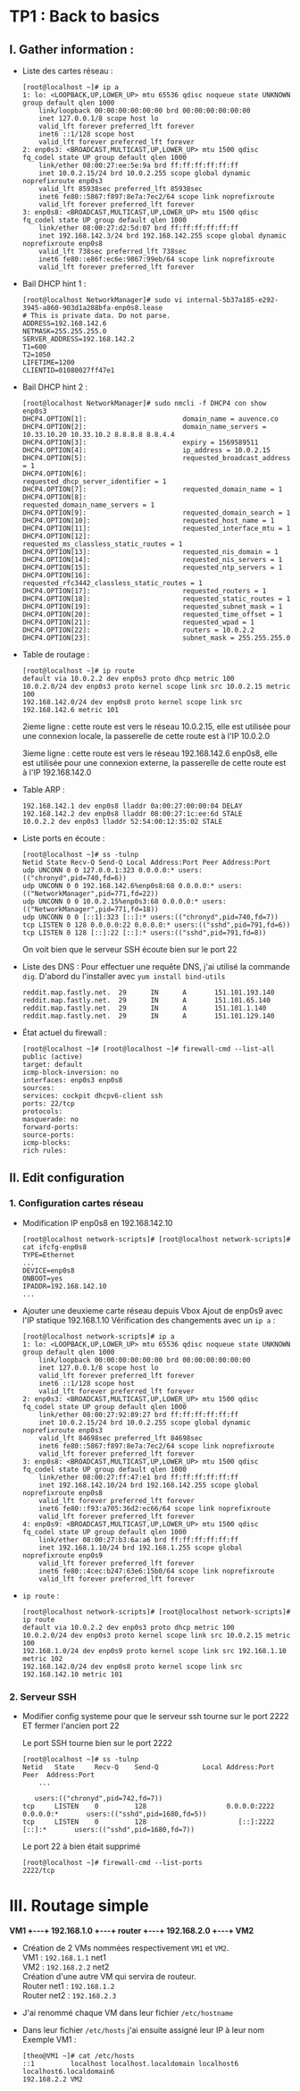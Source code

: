 # TP1 : Back to basics

## I. Gather information :

-   Liste des cartes réseau :

    ```
    [root@localhost ~]# ip a
    1: lo: <LOOPBACK,UP,LOWER_UP> mtu 65536 qdisc noqueue state UNKNOWN group default qlen 1000
        link/loopback 00:00:00:00:00:00 brd 00:00:00:00:00:00
        inet 127.0.0.1/8 scope host lo
        valid_lft forever preferred_lft forever
        inet6 ::1/128 scope host
        valid_lft forever preferred_lft forever
    2: enp0s3: <BROADCAST,MULTICAST,UP,LOWER_UP> mtu 1500 qdisc fq_codel state UP group default qlen 1000
        link/ether 08:00:27:ee:5e:9a brd ff:ff:ff:ff:ff:ff
        inet 10.0.2.15/24 brd 10.0.2.255 scope global dynamic noprefixroute enp0s3
        valid_lft 85938sec preferred_lft 85938sec
        inet6 fe80::5867:f897:8e7a:7ec2/64 scope link noprefixroute
        valid_lft forever preferred_lft forever
    3: enp0s8: <BROADCAST,MULTICAST,UP,LOWER_UP> mtu 1500 qdisc fq_codel state UP group default qlen 1000
        link/ether 08:00:27:d2:5d:07 brd ff:ff:ff:ff:ff:ff
        inet 192.168.142.3/24 brd 192.168.142.255 scope global dynamic noprefixroute enp0s8
        valid_lft 738sec preferred_lft 738sec
        inet6 fe80::e86f:ec6e:9867:99eb/64 scope link noprefixroute
        valid_lft forever preferred_lft forever
    ```

-   Bail DHCP hint 1 :

    ```
    [root@localhost NetworkManager]# sudo vi internal-5b37a185-e292-3945-a860-903d1a288bfa-enp0s8.lease
    # This is private data. Do not parse.
    ADDRESS=192.168.142.6
    NETMASK=255.255.255.0
    SERVER_ADDRESS=192.168.142.2
    T1=600
    T2=1050
    LIFETIME=1200
    CLIENTID=01080027ff47e1

    ```

-   Bail DHCP hint 2 :

    ```
    [root@localhost NetworkManager]# sudo nmcli -f DHCP4 con show enp0s3
    DHCP4.OPTION[1]:                        domain_name = auvence.co
    DHCP4.OPTION[2]:                        domain_name_servers = 10.33.10.20 10.33.10.2 8.8.8.8 8.8.4.4
    DHCP4.OPTION[3]:                        expiry = 1569589511
    DHCP4.OPTION[4]:                        ip_address = 10.0.2.15
    DHCP4.OPTION[5]:                        requested_broadcast_address = 1
    DHCP4.OPTION[6]:                        requested_dhcp_server_identifier = 1
    DHCP4.OPTION[7]:                        requested_domain_name = 1
    DHCP4.OPTION[8]:                        requested_domain_name_servers = 1
    DHCP4.OPTION[9]:                        requested_domain_search = 1
    DHCP4.OPTION[10]:                       requested_host_name = 1
    DHCP4.OPTION[11]:                       requested_interface_mtu = 1
    DHCP4.OPTION[12]:                       requested_ms_classless_static_routes = 1
    DHCP4.OPTION[13]:                       requested_nis_domain = 1
    DHCP4.OPTION[14]:                       requested_nis_servers = 1
    DHCP4.OPTION[15]:                       requested_ntp_servers = 1
    DHCP4.OPTION[16]:                       requested_rfc3442_classless_static_routes = 1
    DHCP4.OPTION[17]:                       requested_routers = 1
    DHCP4.OPTION[18]:                       requested_static_routes = 1
    DHCP4.OPTION[19]:                       requested_subnet_mask = 1
    DHCP4.OPTION[20]:                       requested_time_offset = 1
    DHCP4.OPTION[21]:                       requested_wpad = 1
    DHCP4.OPTION[22]:                       routers = 10.0.2.2
    DHCP4.OPTION[23]:                       subnet_mask = 255.255.255.0
    ```

-   Table de routage :

    ```
    [root@localhost ~]# ip route
    default via 10.0.2.2 dev enp0s3 proto dhcp metric 100
    10.0.2.0/24 dev enp0s3 proto kernel scope link src 10.0.2.15 metric 100
    192.168.142.0/24 dev enp0s8 proto kernel scope link src 192.168.142.6 metric 101
    ```

    2ieme ligne : cette route est vers le réseau 10.0.2.15, elle est utilisée pour une connexion locale, la passerelle de cette route est à l'IP 10.0.2.0

    3ieme ligne : cette route est vers le réseau 192.168.142.6 enp0s8, elle est utilisée pour une connexion externe, la passerelle de cette route est à l'IP 192.168.142.0

-   Table ARP :
    ```
    192.168.142.1 dev enp0s8 lladdr 0a:00:27:00:00:04 DELAY
    192.168.142.2 dev enp0s8 lladdr 08:00:27:1c:ee:6d STALE
    10.0.2.2 dev enp0s3 lladdr 52:54:00:12:35:02 STALE
    ```
-   Liste ports en écoute :

    ```
    [root@localhost ~]# ss -tulnp
    Netid State Recv-Q Send-Q Local Address:Port Peer Address:Port
    udp UNCONN 0 0 127.0.0.1:323 0.0.0.0:* users:(("chronyd",pid=740,fd=6))
    udp UNCONN 0 0 192.168.142.6%enp0s8:68 0.0.0.0:* users:(("NetworkManager",pid=771,fd=22))
    udp UNCONN 0 0 10.0.2.15%enp0s3:68 0.0.0.0:* users:(("NetworkManager",pid=771,fd=18))
    udp UNCONN 0 0 [::1]:323 [::]:* users:(("chronyd",pid=740,fd=7))
    tcp LISTEN 0 128 0.0.0.0:22 0.0.0.0:* users:(("sshd",pid=791,fd=6))
    tcp LISTEN 0 128 [::]:22 [::]:* users:(("sshd",pid=791,fd=8))
    ```

    On voit bien que le serveur SSH écoute bien sur le port 22

-   Liste des DNS :
    Pour effectuer une requête DNS, j'ai utilisé la commande `dig`. D'abord du l'installer avec `yum install bind-utils`

    ```
    reddit.map.fastly.net.  29      IN      A       151.101.193.140
    reddit.map.fastly.net.  29      IN      A       151.101.65.140
    reddit.map.fastly.net.  29      IN      A       151.101.1.140
    reddit.map.fastly.net.  29      IN      A       151.101.129.140
    ```

-   État actuel du firewall :
    ```
    [root@localhost ~]# [root@localhost ~]# firewall-cmd --list-all
    public (active)
    target: default
    icmp-block-inversion: no
    interfaces: enp0s3 enp0s8
    sources:
    services: cockpit dhcpv6-client ssh
    ports: 22/tcp
    protocols:
    masquerade: no
    forward-ports:
    source-ports:
    icmp-blocks:
    rich rules:
    ```

## II. Edit configuration

### 1. Configuration cartes réseau

-   Modification IP enp0s8 en 192.168.142.10

    ```
    [root@localhost network-scripts]# [root@localhost network-scripts]# cat ifcfg-enp0s8
    TYPE=Ethernet
    ...
    DEVICE=enp0s8
    ONBOOT=yes
    IPADDR=192.168.142.10
    ...
    ```

-   Ajouter une deuxieme carte réseau depuis Vbox
    Ajout de enp0s9 avec l'IP statique 192.168.1.10
    Vérification des changements avec un `ip a` :

    ```
    [root@localhost network-scripts]# ip a
    1: lo: <LOOPBACK,UP,LOWER_UP> mtu 65536 qdisc noqueue state UNKNOWN group default qlen 1000
        link/loopback 00:00:00:00:00:00 brd 00:00:00:00:00:00
        inet 127.0.0.1/8 scope host lo
        valid_lft forever preferred_lft forever
        inet6 ::1/128 scope host
        valid_lft forever preferred_lft forever
    2: enp0s3: <BROADCAST,MULTICAST,UP,LOWER_UP> mtu 1500 qdisc fq_codel state UP group default qlen 1000
        link/ether 08:00:27:92:89:27 brd ff:ff:ff:ff:ff:ff
        inet 10.0.2.15/24 brd 10.0.2.255 scope global dynamic noprefixroute enp0s3
        valid_lft 84698sec preferred_lft 84698sec
        inet6 fe80::5867:f897:8e7a:7ec2/64 scope link noprefixroute
        valid_lft forever preferred_lft forever
    3: enp0s8: <BROADCAST,MULTICAST,UP,LOWER_UP> mtu 1500 qdisc fq_codel state UP group default qlen 1000
        link/ether 08:00:27:ff:47:e1 brd ff:ff:ff:ff:ff:ff
        inet 192.168.142.10/24 brd 192.168.142.255 scope global noprefixroute enp0s8
        valid_lft forever preferred_lft forever
        inet6 fe80::f93:a705:36d2:ec66/64 scope link noprefixroute
        valid_lft forever preferred_lft forever
    4: enp0s9: <BROADCAST,MULTICAST,UP,LOWER_UP> mtu 1500 qdisc fq_codel state UP group default qlen 1000
        link/ether 08:00:27:b3:6a:a6 brd ff:ff:ff:ff:ff:ff
        inet 192.168.1.10/24 brd 192.168.1.255 scope global noprefixroute enp0s9
        valid_lft forever preferred_lft forever
        inet6 fe80::4cec:b247:63e6:15b0/64 scope link noprefixroute
        valid_lft forever preferred_lft forever
    ```

-   `ip route` :

    ```
    [root@localhost network-scripts]# [root@localhost network-scripts]# ip route
    default via 10.0.2.2 dev enp0s3 proto dhcp metric 100
    10.0.2.0/24 dev enp0s3 proto kernel scope link src 10.0.2.15 metric 100
    192.168.1.0/24 dev enp0s9 proto kernel scope link src 192.168.1.10 metric 102
    192.168.142.0/24 dev enp0s8 proto kernel scope link src 192.168.142.10 metric 101
    ```

### 2. Serveur SSH

-   Modifier config systeme pour que le serveur ssh tourne sur le port 2222 ET fermer l'ancien port 22

    Le port SSH tourne bien sur le port 2222

    ```
    [root@localhost ~]# ss -tulnp
    Netid   State     Recv-Q    Send-Q           Local Address:Port    Peer  Address:Port
        ...

       users:(("chronyd",pid=742,fd=7))
    tcp     LISTEN    0         128                    0.0.0.0:2222            0.0.0.0:*       users:(("sshd",pid=1680,fd=5))
    tcp     LISTEN    0         128                       [::]:2222               [::]:*       users:(("sshd",pid=1680,fd=7))
    ```

    Le port 22 à bien était supprimé

    ```
    [root@localhost ~]# firewall-cmd --list-ports
    2222/tcp
    ```

# III. Routage simple

**VM1 +---+ 192.168.1.0 +---+ router +---+ 192.168.2.0 +---+ VM2**

-   Création de 2 VMs nommées respectivement `VM1` et `VM2`.  
    VM1 : `192.168.1.1` net1  
    VM2 : `192.168.2.2` net2  
    Création d'une autre VM qui servira de routeur.  
    Router net1 : `192.168.1.2`  
    Router net2 : `192.168.2.3`

-   J'ai renommé chaque VM dans leur fichier `/etc/hostname`

-   Dans leur fichier `/etc/hosts` j'ai ensuite assigné leur IP à leur nom  
    Exemple VM1 :

    ```
    [theo@VM1 ~]# cat /etc/hosts
    ::1         localhost localhost.localdomain localhost6 localhost6.localdomain6
    192.168.2.2 VM2
    ```
